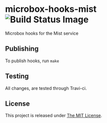 # microbox-hooks-mist ![Build Status Image](https://github.com/mu-box/microbox-hooks-mist/actions/workflows/ci.yaml/badge.svg)
Microbox hooks for the Mist service

## Publishing

To publish hooks, run `make`

## Testing

All changes, are tested through Travi-ci.

## License

This project is released under [The MIT License](http://opensource.org/licenses/MIT).
